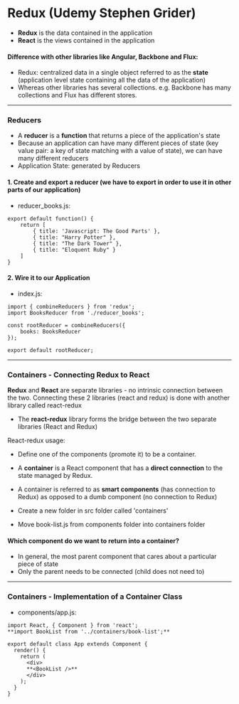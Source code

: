 # Redux (Udemy Stephen Grider)

- **Redux** is the data contained in the application 
- **React** is the views contained in the application 

#### Difference with other libraries like Angular, Backbone and Flux: ####
- Redux: centralized data in a single object referred to as the **state** (application level state containing all the data of the application)
- Whereas other libraries has several collections. e.g. Backbone has many collections and Flux has different stores. 

_______________________________________________

### Reducers

- A **reducer** is a **function** that returns a piece of the application's state 
- Because an application can have many different pieces of state (key value pair: a key of state matching with a value of state), we can have many different reducers 
- Application State: generated by Reducers 

#### 1. Create and export a reducer (we have to export in order to use it in other parts of our application)
- reducer_books.js:

```
export default function() {
	return [
		{ title: 'Javascript: The Good Parts' }, 
		{ title: "Harry Potter" }, 
		{ title: "The Dark Tower" },
		{ title: "Eloquent Ruby" }
	]
}
```

#### 2. Wire it to our Application 
- index.js: 
```
import { combineReducers } from 'redux';
import BooksReducer from './reducer_books'; 

const rootReducer = combineReducers({
	books: BooksReducer
});

export default rootReducer;

```

_______________________________________________

### Containers - Connecting Redux to React 

**Redux** and **React** are separate libraries - no intrinsic connection between the two. 
Connecting these 2 libraries (react and redux) is done with another library called react-redux 
- The **react-redux** library forms the bridge between the two separate libraries (React and Redux) 

React-redux usage: 

- Define one of the components (promote it) to be a container. 
- A **container** is a React component that has a **direct connection** to the state managed by Redux. 
- A container is referred to as **smart components** (has connection to Redux) as opposed to a dumb component (no connection to Redux)

- Create a new folder in src folder called 'containers'
- Move book-list.js from components folder into containers folder 

#### Which component do we want to return into a container? 
- In general, the most parent component that cares about a particular piece of state 
- Only the parent needs to be connected (child does not need to)

_______________________________________________

### Containers - Implementation of a Container Class 

- components/app.js: 
```
import React, { Component } from 'react';
**import BookList from '../containers/book-list';**

export default class App extends Component {
  render() {
    return (
      <div>
      **<BookList />**
      </div>
    );
  }
}
```

























